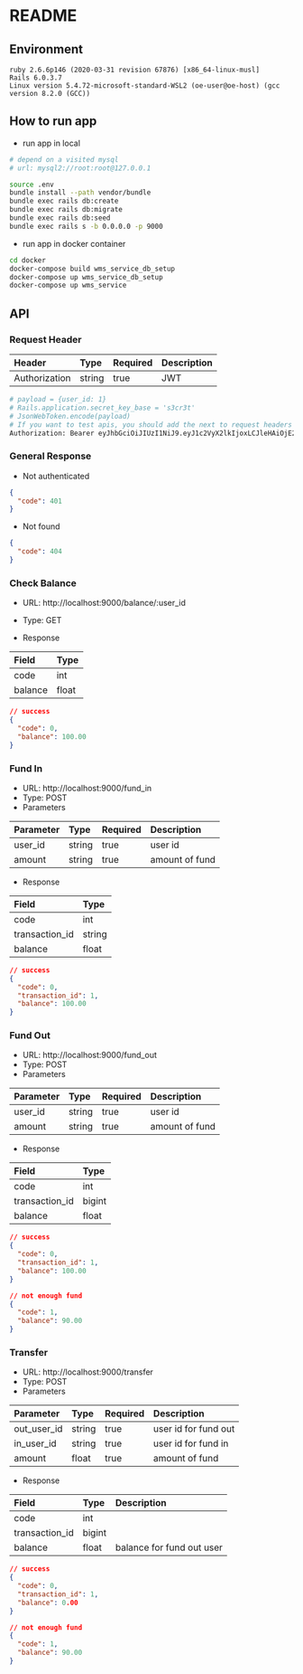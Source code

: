 # README

## Environment

```
ruby 2.6.6p146 (2020-03-31 revision 67876) [x86_64-linux-musl]
Rails 6.0.3.7
Linux version 5.4.72-microsoft-standard-WSL2 (oe-user@oe-host) (gcc version 8.2.0 (GCC))
```

## How to run app

- run app in local

```sh
# depend on a visited mysql
# url: mysql2://root:root@127.0.0.1

source .env
bundle install --path vendor/bundle
bundle exec rails db:create
bundle exec rails db:migrate
bundle exec rails db:seed
bundle exec rails s -b 0.0.0.0 -p 9000
```

- run app in docker container

```sh
cd docker
docker-compose build wms_service_db_setup
docker-compose up wms_service_db_setup
docker-compose up wms_service
```

## API

### Request Header

| Header | Type | Required | Description |
| :- | :- | :- | :- |
| Authorization | string | true  | JWT |

```sh
# payload = {user_id: 1}
# Rails.application.secret_key_base = 's3cr3t'
# JsonWebToken.encode(payload)
# If you want to test apis, you should add the next to request headers
Authorization: Bearer eyJhbGciOiJIUzI1NiJ9.eyJ1c2VyX2lkIjoxLCJleHAiOjE2MjI2NjE2NTd9.az6zUY7mCV0DIysC00LZsXsWSUJAdw3WkvD7I75MmFI
```

### General Response

- Not authenticated

```json
{
  "code": 401
}
```

- Not found

```json
{
  "code": 404
}
```

### Check Balance

- URL: http://localhost:9000/balance/:user_id
- Type: GET

- Response

| Field | Type |
| :- | :- |
| code | int |
| balance | float |

```json
// success
{
  "code": 0,
  "balance": 100.00
}
```

### Fund In

- URL: http://localhost:9000/fund_in
- Type: POST
- Parameters

| Parameter | Type | Required | Description |
| :- | :- | :- | :- |
| user_id | string | true | user id |
| amount | string | true | amount of fund |

- Response

| Field | Type |
| :- | :- |
| code | int |
| transaction_id | string |
| balance | float |

```json
// success
{
  "code": 0,
  "transaction_id": 1,
  "balance": 100.00
}
```

### Fund Out

- URL: http://localhost:9000/fund_out
- Type: POST
- Parameters

| Parameter | Type | Required | Description |
| :- | :- | :- | :- |
| user_id | string | true | user id |
| amount | string | true | amount of fund |

- Response

| Field | Type |
| :- | :- |
| code | int |
| transaction_id | bigint |
| balance | float |

```json
// success
{
  "code": 0,
  "transaction_id": 1,
  "balance": 100.00
}

// not enough fund
{
  "code": 1,
  "balance": 90.00
}
```

### Transfer

- URL: http://localhost:9000/transfer
- Type: POST
- Parameters

| Parameter | Type | Required | Description |
| :- | :- | :- | :- |
| out_user_id | string | true | user id for fund out |
| in_user_id | string | true | user id for fund in |
| amount | float | true | amount of fund |

- Response

| Field | Type | Description |
| :- | :- | :- |
| code | int |
| transaction_id | bigint |
| balance | float | balance for fund out user |

```json
// success
{
  "code": 0,
  "transaction_id": 1,
  "balance": 0.00
}

// not enough fund
{
  "code": 1,
  "balance": 90.00
}
```

